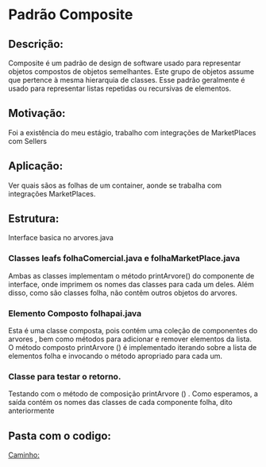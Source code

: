 # Padrão Composite

## Descrição:
Composite é um padrão de design de software usado para representar objetos compostos de objetos semelhantes. Este grupo de objetos assume que pertence à mesma hierarquia de classes. Esse padrão geralmente é usado para representar listas repetidas ou recursivas de elementos.

## Motivação:
Foi a existência do meu estágio, trabalho com integrações de MarketPlaces com Sellers

## Aplicação:
Ver quais sãos as folhas de um container, aonde se trabalha com integrações MarketPlaces.


## Estrutura:
Interface basica no arvores.java

### Classes leafs  folhaComercial.java e folhaMarketPlace.java
Ambas as classes implementam o  método printArvore() do componente de interface, onde imprimem os nomes das classes para cada um deles.
Além disso, como são classes folha, não contêm outros objetos do arvores.

### Elemento Composto folhapai.java
Esta é uma classe composta, pois contém uma coleção de componentes do arvores , bem como métodos para adicionar e remover elementos da lista.
O método composto printArvore () é implementado iterando sobre a lista de elementos folha e invocando o método apropriado para cada um.

### Classe para testar o retorno.
Testando com o método de composição printArvore () . Como esperamos, a saída contém os nomes das classes de cada componente folha, dito anteriormente

## Pasta com o codigo:
[Caminho:](src/main)

